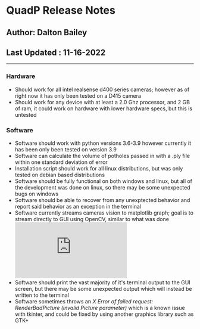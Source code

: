 # QuadP Release Notes 
## Author: Dalton Bailey
## Last Updated : 11-16-2022 
----

### Hardware 
- Should work for all intel realsense d400 series cameras; however as of right now it has only been tested on a D415 camera 
- Should work for any device with at least a 2.0 Ghz processor, and 2 GB of ram, it could work on hardware with lower hardware specs, but this is untested


### Software 
- Software should work with python versions 3.6-3.9 however currently it has been only been tested on version 3.9 
- Software can calculate the volume of potholes passed in with a .ply file within one standard deviation of error
- Installation script should work for all linux distributions, but was only tested on debian based distributions 
- Software should be fully functional on both windows and linux, but all of the development was done on linux, so there may be some unexpected bugs on windows
- Software should be able to recover from any unexptected behavior and report said behavior as an exception in the terminal
- Software currently streams cameras vision to matplotlib graph; goal is to stream directly to GUI using OpenCV, similar to what was done ![here](https://github.com/IntelRealSense/librealsense/blob/master/wrappers/python/examples/opencv_viewer_example.py)
- Software should print the vast majority of it's terminal output to the GUI screen, but there may be some unexpected output which will instead be written to the terminal
- Software sometimes throws an _X Error of failed request:  RenderBadPicture (invalid Picture parameter)_ which is a known issue with tkinter, and could be fixed by using another graphics library such as GTK+